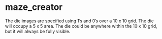 # maze_creator
The die images are specified using 1’s and 0’s over a 10 x 10 grid. The die will occupy a 5 x 5 area. The die could be anywhere within the 10 x 10 grid, but it will always be fully visible.
